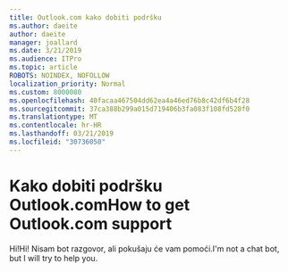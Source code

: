 ```yaml
---
title: Outlook.com kako dobiti podršku
ms.author: daeite
author: daeite
manager: joallard
ms.date: 3/21/2019
ms.audience: ITPro
ms.topic: article
ROBOTS: NOINDEX, NOFOLLOW
localization_priority: Normal
ms.custom: 8000080
ms.openlocfilehash: 40facaa467504dd62ea4a46ed76b8c42df6b4f28
ms.sourcegitcommit: 37ca388b299a015d719406b3fa083f108fd528f0
ms.translationtype: MT
ms.contentlocale: hr-HR
ms.lasthandoff: 03/21/2019
ms.locfileid: "30736050"
---
```

# <a name="how-to-get-outlookcom-support"></a><span data-ttu-id="3a642-102">Kako dobiti podršku Outlook.com</span><span class="sxs-lookup"><span data-stu-id="3a642-102">How to get Outlook.com support</span></span>

<span data-ttu-id="3a642-103">Hi!</span><span class="sxs-lookup"><span data-stu-id="3a642-103">Hi!</span></span>
<span data-ttu-id="3a642-104">Nisam bot razgovor, ali pokušaju će vam pomoći.</span><span class="sxs-lookup"><span data-stu-id="3a642-104">I'm not a chat bot, but I will try to help you.</span></span>


